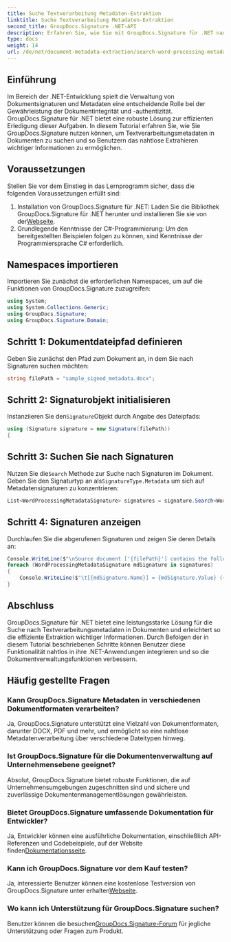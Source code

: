 ```yaml
---
title: Suche Textverarbeitung Metadaten-Extraktion
linktitle: Suche Textverarbeitung Metadaten-Extraktion
second_title: GroupDocs.Signature .NET-API
description: Erfahren Sie, wie Sie mit GroupDocs.Signature für .NET nach Metadaten aus Textverarbeitungsprogrammen suchen. Verbessern Sie mühelos Ihr Dokumentenmanagement.
type: docs
weight: 14
url: /de/net/document-metadata-extraction/search-word-processing-metadata-extraction/
---
```

## Einführung
Im Bereich der .NET-Entwicklung spielt die Verwaltung von Dokumentsignaturen und Metadaten eine entscheidende Rolle bei der Gewährleistung der Dokumentintegrität und -authentizität. GroupDocs.Signature für .NET bietet eine robuste Lösung zur effizienten Erledigung dieser Aufgaben. In diesem Tutorial erfahren Sie, wie Sie GroupDocs.Signature nutzen können, um Textverarbeitungsmetadaten in Dokumenten zu suchen und so Benutzern das nahtlose Extrahieren wichtiger Informationen zu ermöglichen.
## Voraussetzungen
Stellen Sie vor dem Einstieg in das Lernprogramm sicher, dass die folgenden Voraussetzungen erfüllt sind:
1.  Installation von GroupDocs.Signature für .NET: Laden Sie die Bibliothek GroupDocs.Signature für .NET herunter und installieren Sie sie von der[Webseite](https://releases.groupdocs.com/signature/net/).
2. Grundlegende Kenntnisse der C#-Programmierung: Um den bereitgestellten Beispielen folgen zu können, sind Kenntnisse der Programmiersprache C# erforderlich.

## Namespaces importieren
Importieren Sie zunächst die erforderlichen Namespaces, um auf die Funktionen von GroupDocs.Signature zuzugreifen:
```csharp
using System;
using System.Collections.Generic;
using GroupDocs.Signature;
using GroupDocs.Signature.Domain;
```
## Schritt 1: Dokumentdateipfad definieren
Geben Sie zunächst den Pfad zum Dokument an, in dem Sie nach Signaturen suchen möchten:
```csharp
string filePath = "sample_signed_metadata.docx";
```
## Schritt 2: Signaturobjekt initialisieren
 Instanziieren Sie den`Signature`Objekt durch Angabe des Dateipfads:
```csharp
using (Signature signature = new Signature(filePath))
{
```
## Schritt 3: Suchen Sie nach Signaturen
 Nutzen Sie die`Search` Methode zur Suche nach Signaturen im Dokument. Geben Sie den Signaturtyp an als`SignatureType.Metadata` um sich auf Metadatensignaturen zu konzentrieren:
```csharp
List<WordProcessingMetadataSignature> signatures = signature.Search<WordProcessingMetadataSignature>(SignatureType.Metadata);
```
## Schritt 4: Signaturen anzeigen
Durchlaufen Sie die abgerufenen Signaturen und zeigen Sie deren Details an:
```csharp
Console.WriteLine($"\nSource document ['{filePath}'] contains the following signatures:");
foreach (WordProcessingMetadataSignature mdSignature in signatures)
{
    Console.WriteLine($"\t[{mdSignature.Name}] = {mdSignature.Value} ({mdSignature.Type})");
}
```

## Abschluss
GroupDocs.Signature für .NET bietet eine leistungsstarke Lösung für die Suche nach Textverarbeitungsmetadaten in Dokumenten und erleichtert so die effiziente Extraktion wichtiger Informationen. Durch Befolgen der in diesem Tutorial beschriebenen Schritte können Benutzer diese Funktionalität nahtlos in ihre .NET-Anwendungen integrieren und so die Dokumentverwaltungsfunktionen verbessern.
## Häufig gestellte Fragen
### Kann GroupDocs.Signature Metadaten in verschiedenen Dokumentformaten verarbeiten?
Ja, GroupDocs.Signature unterstützt eine Vielzahl von Dokumentformaten, darunter DOCX, PDF und mehr, und ermöglicht so eine nahtlose Metadatenverarbeitung über verschiedene Dateitypen hinweg.
### Ist GroupDocs.Signature für die Dokumentenverwaltung auf Unternehmensebene geeignet?
Absolut, GroupDocs.Signature bietet robuste Funktionen, die auf Unternehmensumgebungen zugeschnitten sind und sichere und zuverlässige Dokumentenmanagementlösungen gewährleisten.
### Bietet GroupDocs.Signature umfassende Dokumentation für Entwickler?
 Ja, Entwickler können eine ausführliche Dokumentation, einschließlich API-Referenzen und Codebeispiele, auf der Website finden[Dokumentationsseite](https://reference.groupdocs.com/signature/net/).
### Kann ich GroupDocs.Signature vor dem Kauf testen?
 Ja, interessierte Benutzer können eine kostenlose Testversion von GroupDocs.Signature unter erhalten[Webseite](https://releases.groupdocs.com/).
### Wo kann ich Unterstützung für GroupDocs.Signature suchen?
 Benutzer können die besuchen[GroupDocs.Signature-Forum](https://forum.groupdocs.com/c/signature/13) für jegliche Unterstützung oder Fragen zum Produkt.